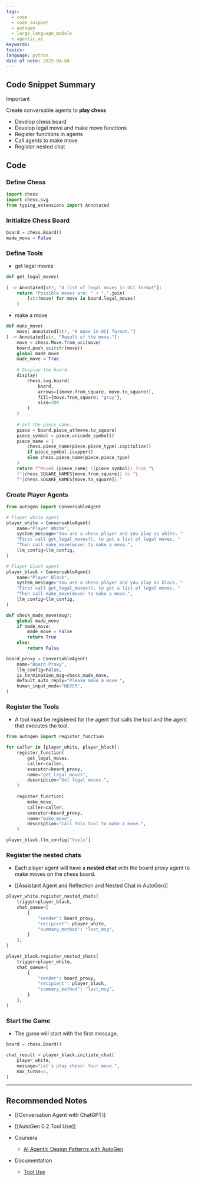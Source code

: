 ```yaml
---
tags:
  - code
  - code_snippet
  - autogen
  - large_language_models
  - agentic_ai
keywords: 
topics: 
language: python
date of note: 2025-04-04
---
```


## Code Snippet Summary

>[!important]
>Create conversable agents to **play chess**
>- Develop chess board
>- Develop legal move and make move functions
>- Register functions in agents
>- Call agents to make move 
>- Register nested chat


## Code

### Define Chess 

```python
import chess
import chess.svg
from typing_extensions import Annotated
```

### Initialize Chess Board

```python
board = chess.Board()
made_move = False
```

### Define Tools

- get legal moves

```python
def get_legal_moves(
    
) -> Annotated[str, "A list of legal moves in UCI format"]:
    return "Possible moves are: " + ",".join(
        [str(move) for move in board.legal_moves]
    )
```

- make a move

```python
def make_move(
    move: Annotated[str, "A move in UCI format."]
) -> Annotated[str, "Result of the move."]:
    move = chess.Move.from_uci(move)
    board.push_uci(str(move))
    global made_move
    made_move = True
    
    # Display the board.
    display(
        chess.svg.board(
            board,
            arrows=[(move.from_square, move.to_square)],
            fill={move.from_square: "gray"},
            size=200
        )
    )
    
    # Get the piece name.
    piece = board.piece_at(move.to_square)
    piece_symbol = piece.unicode_symbol()
    piece_name = (
        chess.piece_name(piece.piece_type).capitalize()
        if piece_symbol.isupper()
        else chess.piece_name(piece.piece_type)
    )
    return f"Moved {piece_name} ({piece_symbol}) from "\
    f"{chess.SQUARE_NAMES[move.from_square]} to "\
    f"{chess.SQUARE_NAMES[move.to_square]}."
```

### Create Player Agents

```python
from autogen import ConversableAgent
```

```python
# Player white agent
player_white = ConversableAgent(
    name="Player White",
    system_message="You are a chess player and you play as white. "
    "First call get_legal_moves(), to get a list of legal moves. "
    "Then call make_move(move) to make a move.",
    llm_config=llm_config,
)
```

```python
# Player black agent
player_black = ConversableAgent(
    name="Player Black",
    system_message="You are a chess player and you play as black. "
    "First call get_legal_moves(), to get a list of legal moves. "
    "Then call make_move(move) to make a move.",
    llm_config=llm_config,
)
```

```python
def check_made_move(msg):
    global made_move
    if made_move:
        made_move = False
        return True
    else:
        return False

```

```python
board_proxy = ConversableAgent(
    name="Board Proxy",
    llm_config=False,
    is_termination_msg=check_made_move,
    default_auto_reply="Please make a move.",
    human_input_mode="NEVER",
)
```

### Register the Tools

- A tool must be registered for the agent that calls the tool and the agent that executes the tool.

```python
from autogen import register_function
```

```python
for caller in [player_white, player_black]:
    register_function(
        get_legal_moves,
        caller=caller,
        executor=board_proxy,
        name="get_legal_moves",
        description="Get legal moves.",
    )
    
    register_function(
        make_move,
        caller=caller,
        executor=board_proxy,
        name="make_move",
        description="Call this tool to make a move.",
    )
```

```python
player_black.llm_config["tools"]
```

### Register the nested chats

- Each player agent will have a **nested chat** with the board proxy agent to
make moves on the chess board.

- [[Assistant Agent and Reflection and Nested Chat in AutoGen]]

```python
player_white.register_nested_chats(
    trigger=player_black,
    chat_queue=[
        {
            "sender": board_proxy,
            "recipient": player_white,
            "summary_method": "last_msg",
        }
    ],
)

player_black.register_nested_chats(
    trigger=player_white,
    chat_queue=[
        {
            "sender": board_proxy,
            "recipient": player_black,
            "summary_method": "last_msg",
        }
    ],
)
```


### Start the Game

- The game will start with the first message.

```python
board = chess.Board()

chat_result = player_black.initiate_chat(
    player_white,
    message="Let's play chess! Your move.",
    max_turns=2,
)
```




-----------
##  Recommended Notes

- [[Conversation Agent with ChatGPT]]
- [[AutoGen 0.2 Tool Use]]

- Coursera
	- [AI Agentic Design Patterns with AutoGen](https://www.coursera.org/learn/ai-agentic-design-patterns-with-autogen/home/week/1)

- Documentation
	- [Tool Use](https://microsoft.github.io/autogen/0.2/docs/tutorial/tool-use)